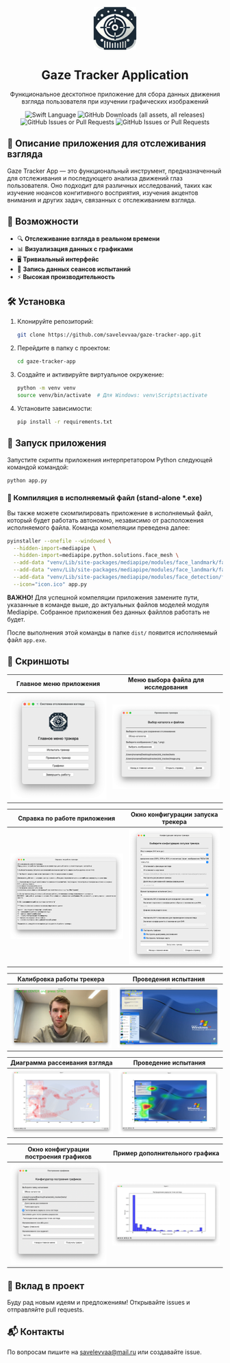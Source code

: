 <div align="center">
<p>
    <img width="100" src="https://github.com/savelevvaa/gaze-tracker-app/blob/master/assets/icon.png">
</p>
<h1>Gaze Tracker Application</h1>
</div>
<div align="center">
<p>Функциональное десктопное приложение для сбора данных движения взгляда пользователя при изучении графических изображений</p>

<img src="https://img.shields.io/pypi/pyversions/mediapipe" alt="Swift Language">  ![GitHub Downloads (all assets, all releases)](https://img.shields.io/github/downloads/savelevvaa/gaze-tracker-app/total)  ![GitHub Issues or Pull Requests](https://img.shields.io/github/issues-closed/savelevvaa/gaze-tracker-app)  ![GitHub Issues or Pull Requests](https://img.shields.io/github/issues-pr-closed/savelevvaa/gaze-tracker-app)

</div>

## 🎯 Описание приложения для отслеживания взгляда
Gaze Tracker App — это функциональный инструмент, предназначенный для отслеживания и последующего анализа движений глаз пользователя. Оно подходит для различных исследований, таких как изучение нюансов конгитивного восприятия, изучения акцентов внимания и других задач, связанных с отслеживанием взгляда.

## 🌟 Возможности
- 🔍 **Отслеживание взгляда в реальном времени**
- 📊 **Визуализация данных с графиками**
- 🖥️ **Тривиальный интерфейс**
- 💾 **Запись данных сеансов испытаний**
- ⚡ **Высокая производительность**

## 🛠 Установка
1. Клонируйте репозиторий:
   ```sh
   git clone https://github.com/savelevvaa/gaze-tracker-app.git
   ```
2. Перейдите в папку с проектом:
   ```sh
   cd gaze-tracker-app
   ```
3. Создайте и активируйте виртуальное окружение:
   ```sh
   python -m venv venv
   source venv/bin/activate  # Для Windows: venv\Scripts\activate
   ```
4. Установите зависимости:
   ```sh
   pip install -r requirements.txt
   ```

## 🚀 Запуск приложения
Запустите скрипты приложения интерпретатором Python следующей командой командой:
```sh
python app.py
```

### 🔧 Компиляция в исполняемый файл (stand-alone *.exe)
Вы также можете скомпилировать приложение в исполняемый файл, который будет работать автономно, независимо от расположения исполняемого файла. Команда компеляции преведена далее:
```sh
pyinstaller --onefile --windowed \
  --hidden-import=mediapipe \
  --hidden-import=mediapipe.python.solutions.face_mesh \
  --add-data "venv/Lib/site-packages/mediapipe/modules/face_landmark/face_landmark_front_cpu.binarypb;mediapipe/modules/face_landmark" \
  --add-data "venv/Lib/site-packages/mediapipe/modules/face_landmark/face_landmark_with_attention.tflite;mediapipe/modules/face_landmark" \
  --add-data "venv/Lib/site-packages/mediapipe/modules/face_detection/face_detection_short_range.tflite;mediapipe/modules/face_detection" \
  --icon="icon.ico" app.py
```
**ВАЖНО!** Для успешной компеляции приложения замените пути, указанные в команде выше, до актуальных файлов моделей модуля Mediapipe. Собранное приложения без данных файллов работать не будет. 

После выполнения этой команды в папке `dist/` появится исполняемый файл `app.exe`.

## 📸 Скриншоты

Главное меню приложения             |  Меню выбора файла для исследования 
:-------------------------:|:-------------------------:
![alt text](assets/image-1.png)  |  ![alt text](assets/image-2.png)

Справка по работе приложения  |  Окно конфигурации запуска трекера 
:-------------------------:|:-------------------------:
![alt text](assets/image-3.png)  |  ![alt text](assets/image-4.png)

Калибровка работы трекера  |  Проведения испытания  
:-------------------------:|:-------------------------:
![alt text](assets/image-5.png)  |  ![alt text](assets/image-9.png)

Диаграмма рассеивания взгляда  |  Проведение испытания  
:-------------------------:|:-------------------------:
![alt text](assets/image-7.png)  |  ![alt text](assets/image-8.png)

Окно конфигурации построения графиков  |  Пример дополнительного графика  
:-------------------------:|:-------------------------:
![alt text](assets/image-10.png)  |  ![alt text](assets/image-11.png)


## 🤝 Вклад в проект
Буду рад новым идеям и предложениям! Открывайте issues и отправляйте pull requests.

## 📬 Контакты
По вопросам пишите на [savelevvaa@mail.ru](mailto:savelevvaa@mail.ru) или создавайте issue.




